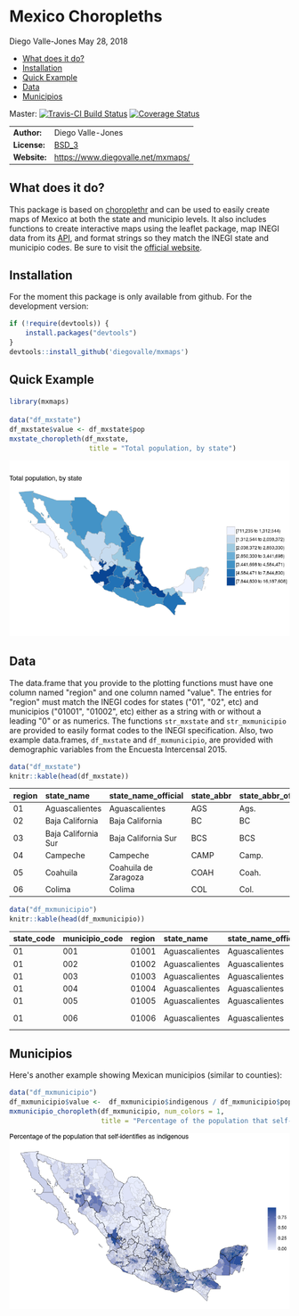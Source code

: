 Mexico Choropleths
================
Diego Valle-Jones
May 28, 2018

-   [What does it do?](#what-does-it-do)
-   [Installation](#installation)
-   [Quick Example](#quick-example)
-   [Data](#data)
-   [Municipios](#municipios)

Master: [![Travis-CI Build Status](https://travis-ci.org/diegovalle/mxmaps.svg?branch=master)](https://travis-ci.org/diegovalle/mxmaps) [![Coverage Status](https://coveralls.io/repos/github/diegovalle/mxmaps/badge.svg?branch=master)](https://coveralls.io/github/diegovalle/mxmaps?branch=master)

|              |                                                        |
|--------------|--------------------------------------------------------|
| **Author:**  | Diego Valle-Jones                                      |
| **License:** | [BSD\_3](https://opensource.org/licenses/BSD-3-Clause) |
| **Website:** | <https://www.diegovalle.net/mxmaps/>                   |

What does it do?
----------------

This package is based on [choroplethr](https://cran.r-project.org/web/packages/choroplethr/index.html) and can be used to easily create maps of Mexico at both the state and municipio levels. It also includes functions to create interactive maps using the leaflet package, map INEGI data from its [API](https://cran.r-project.org/web/packages/inegiR/inegiR.pdf), and format strings so they match the INEGI state and municipio codes. Be sure to visit the [official website](https://www.diegovalle.net/mxmaps/).

Installation
------------

For the moment this package is only available from github. For the development version:

``` r
if (!require(devtools)) {
    install.packages("devtools")
}
devtools::install_github('diegovalle/mxmaps')
```

Quick Example
-------------

``` r
library(mxmaps)

data("df_mxstate")
df_mxstate$value <- df_mxstate$pop
mxstate_choropleth(df_mxstate,
                    title = "Total population, by state") 
```

![](README_files/figure-markdown_github/unnamed-chunk-1-1.png)

Data
----

The data.frame that you provide to the plotting functions must have one column named "region" and one column named "value". The entries for "region" must match the INEGI codes for states ("01", "02", etc) and municipios ("01001", "01002", etc) either as a string with or without a leading "0" or as numerics. The functions `str_mxstate` and `str_mxmunicipio` are provided to easily format codes to the INEGI specification. Also, two example data.frames, `df_mxstate` and `df_mxmunicipio`, are provided with demographic variables from the Encuesta Intercensal 2015.

``` r
data("df_mxstate")
knitr::kable(head(df_mxstate))
```

| region | state\_name         | state\_name\_official | state\_abbr | state\_abbr\_official |      pop|  pop\_male|  pop\_female|  afromexican|  part\_afromexican|  indigenous|  part\_indigenous|
|:-------|:--------------------|:----------------------|:------------|:----------------------|--------:|----------:|------------:|------------:|------------------:|-----------:|-----------------:|
| 01     | Aguascalientes      | Aguascalientes        | AGS         | Ags.                  |  1312544|     640091|       672453|          653|               4559|      153395|             18716|
| 02     | Baja California     | Baja California       | BC          | BC                    |  3315766|    1650341|      1665425|         7445|              10432|      283055|             38391|
| 03     | Baja California Sur | Baja California Sur   | BCS         | BCS                   |   712029|     359137|       352892|        11032|               5132|      103034|             11728|
| 04     | Campeche            | Campeche              | CAMP        | Camp.                 |   899931|     441276|       458655|         3554|               6833|      400811|             13140|
| 05     | Coahuila            | Coahuila de Zaragoza  | COAH        | Coah.                 |  2954915|    1462612|      1492303|         2761|               8137|      204890|             28588|
| 06     | Colima              | Colima                | COL         | Col.                  |   711235|     350791|       360444|          762|               3314|      145297|             12373|

``` r
data("df_mxmunicipio")
knitr::kable(head(df_mxmunicipio))
```

| state\_code | municipio\_code | region | state\_name    | state\_name\_official | state\_abbr | state\_abbr\_official | municipio\_name     |     pop|  pop\_male|  pop\_female|  afromexican|  part\_afromexican|  indigenous|  part\_indigenous| metro\_area    |       long|       lat|
|:------------|:----------------|:-------|:---------------|:----------------------|:------------|:----------------------|:--------------------|-------:|----------:|------------:|------------:|------------------:|-----------:|-----------------:|:---------------|----------:|---------:|
| 01          | 001             | 01001  | Aguascalientes | Aguascalientes        | AGS         | Ags.                  | Aguascalientes      |  877190|     425731|       451459|          532|               2791|      104125|             14209| Aguascalientes |  -102.2960|  21.87982|
| 01          | 002             | 01002  | Aguascalientes | Aguascalientes        | AGS         | Ags.                  | Asientos            |   46464|      22745|        23719|            3|                130|        1691|                92| NA             |  -102.0893|  22.23832|
| 01          | 003             | 01003  | Aguascalientes | Aguascalientes        | AGS         | Ags.                  | Calvillo            |   56048|      27298|        28750|           10|                167|        7358|              2223| NA             |  -102.7188|  21.84691|
| 01          | 004             | 01004  | Aguascalientes | Aguascalientes        | AGS         | Ags.                  | Cosío               |   15577|       7552|         8025|            0|                 67|        2213|               191| NA             |  -102.3000|  22.36641|
| 01          | 005             | 01005  | Aguascalientes | Aguascalientes        | AGS         | Ags.                  | Jesús María         |  120405|      60135|        60270|           32|                219|        8679|               649| Aguascalientes |  -102.3434|  21.96127|
| 01          | 006             | 01006  | Aguascalientes | Aguascalientes        | AGS         | Ags.                  | Pabellón de Arteaga |   46473|      22490|        23983|            3|                 74|        6232|               251| NA             |  -102.2765|  22.14920|

Municipios
----------

Here's another example showing Mexican municipios (similar to counties):

``` r
data("df_mxmunicipio")
df_mxmunicipio$value <-  df_mxmunicipio$indigenous / df_mxmunicipio$pop 
mxmunicipio_choropleth(df_mxmunicipio, num_colors = 1,
                       title = "Percentage of the population that self-identifies as indigenous")
```

![](README_files/figure-markdown_github/unnamed-chunk-3-1.png)
